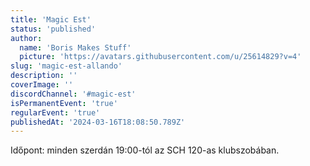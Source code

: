 ```yaml
---
title: 'Magic Est'
status: 'published'
author:
  name: 'Boris Makes Stuff'
  picture: 'https://avatars.githubusercontent.com/u/25614829?v=4'
slug: 'magic-est-allando'
description: ''
coverImage: ''
discordChannel: '#magic-est'
isPermanentEvent: 'true'
regularEvent: 'true'
publishedAt: '2024-03-16T18:08:50.789Z'
---
```


Időpont: minden szerdán 19:00-tól az SCH 120-as klubszobában.